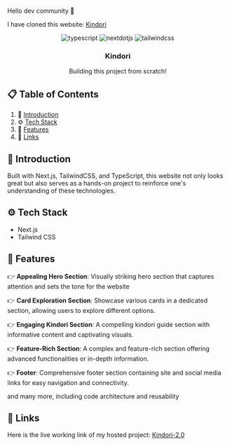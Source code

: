 Hello dev community 👋

I have cloned this website: [Kindori](https://preview.themeforest.net/item/kindori-school-kindergarten-wordpress-theme/full_screen_preview/28441167?_ga=2.175390756.764977852.1697110138-739639173.1688383386&_gac=1.118945915.1694013563.Cj0KCQjwxuCnBhDLARIsAB-cq1pGH1iPieAd5akNuN_AgYQz_JzRtZyigwlCvhOAgFJzw_gTKjDjx1gaAqcTEALw_wcB)


<div align="center">
  <div>
    <img src="https://img.shields.io/badge/-Typescript-black?style=for-the-badge&logoColor=white&logo=typescript&color=3178C6" alt="typescript" />
    <img src="https://img.shields.io/badge/-Next_JS-black?style=for-the-badge&logoColor=white&logo=nextdotjs&color=000000" alt="nextdotjs" />
    <img src="https://img.shields.io/badge/-Tailwind_CSS-black?style=for-the-badge&logoColor=white&logo=tailwindcss&color=06B6D4" alt="tailwindcss" />
  </div>

  <h3 align="center">Kindori</h3>
   <div align="center">
     Building this project from scratch!
    </div>
</div>

## 📋 <a name="table">Table of Contents</a>

1. 🤖 [Introduction](#introduction)
2. ⚙️ [Tech Stack](#tech-stack)
3. 🔋 [Features](#features)
4. 🔗 [Links](#links)

## <a name="introduction">🤖 Introduction</a>

Built with Next.js, TailwindCSS, and TypeScript, this website not only looks great but also serves as a hands-on project to reinforce one's understanding of these technologies.

## <a name="tech-stack">⚙️ Tech Stack</a>

- Next.js
- Tailwind CSS

## <a name="features">🔋 Features</a>

👉 **Appealing Hero Section**: Visually striking hero section that captures attention and sets the tone for the website

👉 **Card Exploration Section**: Showcase various cards in a dedicated section, allowing users to explore different options.

👉 **Engaging Kindori Section**: A compelling kindori guide section with informative content and captivating visuals.

👉 **Feature-Rich Section**: A complex and feature-rich section offering advanced functionalities or in-depth information.

👉 **Footer**: Comprehensive footer section containing site and social media links for easy navigation and connectivity.

and many more, including code architecture and reusability

## <a name="links">📎 Links</a>

Here is the live working link of my hosted project: [Kindori-2.0](https://kindori-kids.netlify.app/)
